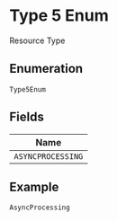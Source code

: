 
# Type 5 Enum

Resource Type

## Enumeration

`Type5Enum`

## Fields

| Name |
|  --- |
| `ASYNCPROCESSING` |

## Example

```
AsyncProcessing
```

